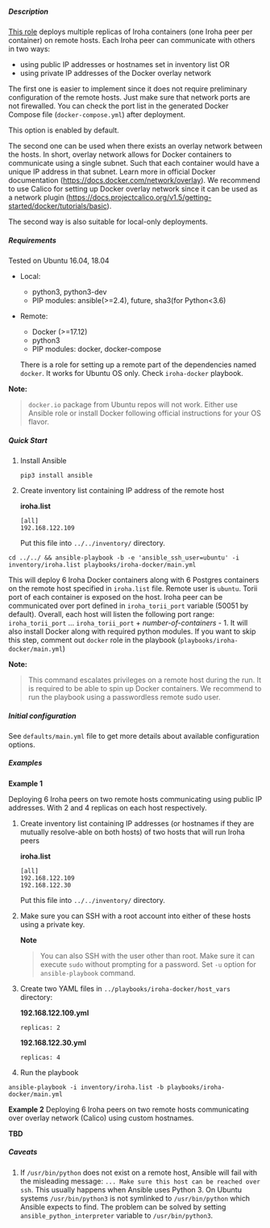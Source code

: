 ##### Description
[This role](https://github.com/hyperledger/iroha/tree/master/deploy/ansible/roles/iroha-docker) deploys multiple replicas of Iroha containers (one Iroha peer per container) on remote hosts. Each Iroha peer can communicate with others in two ways:
  - using public IP addresses or hostnames set in inventory list OR
  - using private IP addresses of the Docker overlay network

The first one is easier to implement since it does not require preliminary configuration of the remote hosts. Just make sure that network ports are not firewalled. You can check the port list in the generated Docker Compose file (`docker-compose.yml`) after deployment.

This option is enabled by default.

The second one can be used when there exists an overlay network between the hosts. In short, overlay network allows for Docker containers to communicate using a single subnet. Such that each container would have a unique IP address in that subnet. Learn more in official Docker documentation (https://docs.docker.com/network/overlay). We recommend to use Calico for setting up Docker overlay network since it can be used as a network plugin (https://docs.projectcalico.org/v1.5/getting-started/docker/tutorials/basic).

The second way is also suitable for local-only deployments.

##### Requirements
  Tested on Ubuntu 16.04, 18.04
  - Local:
    - python3, python3-dev
    - PIP modules: ansible(>=2.4), future, sha3(for Python<3.6)
  - Remote:
    - Docker (>=17.12)
    - python3
    - PIP modules: docker, docker-compose

    There is a role for setting up a remote part of the dependencies named `docker`. It works for Ubuntu OS only. Check `iroha-docker` playbook.

**Note:**
> `docker.io` package from Ubuntu repos will not work. Either use Ansible role or install Docker following official instructions for your OS flavor.

##### Quick Start
1. Install Ansible
    ```
    pip3 install ansible
    ```
2. Create inventory list containing IP address of the remote host

    **iroha.list**
    ```
    [all]
    192.168.122.109
    ```

    Put this file into `../../inventory/` directory.

`cd ../../ && ansible-playbook -b -e 'ansible_ssh_user=ubuntu' -i inventory/iroha.list playbooks/iroha-docker/main.yml`

This will deploy 6 Iroha Docker containers along with 6 Postgres containers on the remote host specified in `iroha.list` file. Remote user is `ubuntu`. Torii port of each container is exposed on the host. Iroha peer can be communicated over port defined in `iroha_torii_port` variable (50051 by default). Overall, each host will listen the following port range: `iroha_torii_port` ... `iroha_torii_port` + *number-of-containers* - 1.
It will also install Docker along with required python modules. If you want to skip this step, comment out `docker` role in the playbook (`playbooks/iroha-docker/main.yml`)

**Note:**
> This command escalates privileges on a remote host during the run. It is required to be able to spin up Docker containers. We recommend to run the playbook using a passwordless remote sudo user.

##### Initial configuration

See `defaults/main.yml` file to get more details about available configuration options.

##### Examples
**Example 1**
<!-- TODO: Cover more example cases -->
Deploying 6 Iroha peers on two remote hosts communicating using public IP addresses. With 2 and 4 replicas on each host respectively.

1. Create inventory list containing IP addresses (or hostnames if they are mutually resolve-able on both hosts) of two hosts that will run Iroha peers

    **iroha.list**
    ```
    [all]
    192.168.122.109
    192.168.122.30
    ```

    Put this file into `../../inventory/` directory.
2. Make sure you can SSH with a root account into either of these hosts using a private key.

    **Note**
    > You can also SSH with the user other than root. Make sure it can execute `sudo` without prompting for a password. Set `-u` option for `ansible-playbook` command.

3. Create two YAML files in `../playbooks/iroha-docker/host_vars` directory:

    **192.168.122.109.yml**
    ```
    replicas: 2
    ```

    **192.168.122.30.yml**
    ```
    replicas: 4
    ```

4. Run the playbook
```
ansible-playbook -i inventory/iroha.list -b playbooks/iroha-docker/main.yml
```

**Example 2**
Deploying 6 Iroha peers on two remote hosts communicating over overlay network (Calico) using custom hostnames.

**TBD**

##### Caveats
1. If `/usr/bin/python` does not exist on a remote host, Ansible will fail with the misleading message: `... Make sure this host can be reached over ssh`. This usually happens when Ansible uses Python 3. On Ubuntu systems `/usr/bin/python3` is not symlinked to `/usr/bin/python` which Ansible expects to find. The problem can be solved by setting `ansible_python_interpreter` variable to `/usr/bin/python3`.
